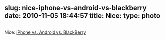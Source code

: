 slug: nice-iphone-vs-android-vs-blackberry
date: 2010-11-05 18:44:57
title: Nice: 
type: photo
---

<a href="http://www.csectioncomics.com/2010/11/iphone-vs-android-vs-blackberry.html"><img src="{{@asset.url swerner/tumblr/2010-11-05-nice-iphone-vs-android-vs-blackberry-a2548794d2.jpeg}}" alt=""/></a>

Nice: [iPhone vs. Android vs. BlackBerry](http://www.csectioncomics.com/2010/11/iphone-vs-android-vs-blackberry.html)
